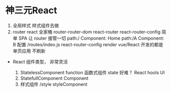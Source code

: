 # 神三元React
  1. 全局样式 样式组件去做
  2. router react 全家桶
      router-router-dom react-router
      react-router-config 简单
      SPA 让 router 接管一切
      path:/ Component: Home
      path:/A Component: B
      配置 /routes/index.js
      react-router-config render
    vue/React 开发的都是单页应用 不刷新
    

- React 组件类型， 非常灵活

  1. StatelessComponent function 函数式组件
      state 好难？ React hools UI
  2. StatefullComponent Component
  3. 样式组件 /style styleComponent